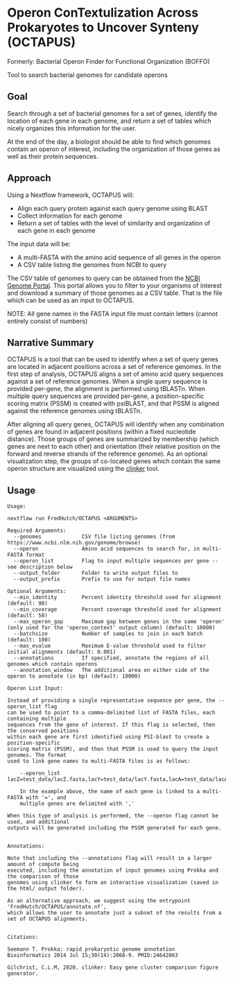 # Operon ConTextulization Across Prokaryotes to Uncover Synteny (OCTAPUS)

Formerly: Bacterial Operon Finder for Functional Organization (BOFFO)

Tool to search bacterial genomes for candidate operons

## Goal

Search through a set of bacterial genomes for a set of genes, identify
the location of each gene in each genome, and return a set of tables
which nicely organizes this information for the user.

At the end of the day, a biologist should be able to find which genomes
contain an operon of interest, including the organization of those genes
as well as their protein sequences.

## Approach

Using a Nextflow framework, OCTAPUS will:

- Align each query protein against each query genome using BLAST
- Collect information for each genome
- Return a set of tables with the level of similarity and organization of each gene in each genome

The input data will be:

- A multi-FASTA with the amino acid sequence of all genes in the operon
- A CSV table listing the genomes from NCBI to query

The CSV table of genomes to query can be obtained from the [NCBI Genome Portal](https://www.ncbi.nlm.nih.gov/genome/browse#!/overview/).
This portal allows you to filter to your organisms of interest and
download a summary of those genomes as a CSV table. That is the file
which can be used as an input to OCTAPUS.

NOTE: All gene names in the FASTA input file must contain letters (cannot entirely consist of numbers)

## Narrative Summary

OCTAPUS is a tool that can be used to identify when a set of query genes are located in adjacent
positions across a set of reference genomes. In the first step of analysis,
OCTAPUS aligns a set of amino acid query sequences against a set of reference
genomes. When a single query sequence is provided per-gene, the alignment is
performed using tBLASTn. When multiple query sequences are provided per-gene,
a position-specific scoring matrix (PSSM) is created with psiBLAST, and that
PSSM is aligned against the reference genomes using tBLASTn.

After aligning all query genes, OCTAPUS will identify when any combination of
genes are found in adjacent positions (within a fixed nucleotide distance).
Those groups of genes are summarized by membership (which genes are next to
each other) and orientation (their relative position on the forward and
reverse strands of the reference genome). As an optional visualization step,
the groups of co-located genes which contain the same operon structure are
visualized using the [clinker](https://github.com/gamcil/clinker) tool.

## Usage

```
Usage:

nextflow run FredHutch/OCTAPUS <ARGUMENTS>

Required Arguments:
  --genomes             CSV file listing genomes (from https://www.ncbi.nlm.nih.gov/genome/browse)
  --operon              Amino acid sequences to search for, in multi-FASTA format
  --operon_list         Flag to input multiple sequences per gene -- see description below
  --output_folder       Folder to write output files to
  --output_prefix       Prefix to use for output file names

Optional Arguments:
  --min_identity        Percent identity threshold used for alignment (default: 90)
  --min_coverage        Percent coverage threshold used for alignment (default: 50)
  --max_operon_gap      Maximum gap between genes in the same 'operon' (only used for the 'operon_context' output column) (default: 10000)
  --batchsize           Number of samples to join in each batch (default: 100)
  --max_evalue          Maximum E-value threshold used to filter initial alignments (default: 0.001)
  --annotations         If specified, annotate the regions of all genomes which contain operons
  --annotation_window   The additional area on either side of the operon to annotate (in bp) (default: 10000)

Operon List Input:

Instead of providing a single representative sequence per gene, the --operon_list flag
can be used to point to a comma-delimited list of FASTA files, each containing multiple
sequences from the gene of interest. If this flag is selected, then the conserved positions
within each gene are first identified using PSI-blast to create a position-specific
scoring matrix (PSSM), and then that PSSM is used to query the input genomes. The format
used to link gene names to multi-FASTA files is as follows:

    --operon_list lacZ=test_data/lacZ.fasta,lacY=test_data/lacY.fasta,lacA=test_data/lacA.fasta

    In the example above, the name of each gene is linked to a multi-FASTA with '=', and
    multiple genes are delimited with ','

When this type of analysis is performed, the --operon flag cannot be used, and additional
outputs will be generated including the PSSM generated for each gene.


Annotations:

Note that including the --annotations flag will result in a larger amount of compute being
executed, including the annotation of input genomes using Prokka and the comparison of those 
genomes using clinker to form an interactive visualization (saved in the html/ output folder).

As an alternative approach, we suggest using the entrypoint 'FredHutch/OCTAPUS/annotate.nf',
which allows the user to annotate just a subset of the results from a set of OCTAPUS alignments.


Citations:

Seemann T. Prokka: rapid prokaryotic genome annotation
Bioinformatics 2014 Jul 15;30(14):2068-9. PMID:24642063

Gilchrist, C.L.M, 2020. clinker: Easy gene cluster comparison figure generator.

```
